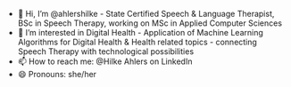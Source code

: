 - 👋 Hi, I’m @ahlershilke - State Certified Speech & Language Therapist, BSc in Speech Therapy, working on MSc in Applied Computer Sciences
- 👀 I’m interested in Digital Health - Application of Machine Learning Algorithms for Digital Health & Health related topics - connecting Speech Therapy with technological possibilities
- 📫 How to reach me: @Hilke Ahlers on LinkedIn
- 😄 Pronouns: she/her

<!---
ahlershilke/ahlershilke is a ✨ special ✨ repository because its `README.md` (this file) appears on your GitHub profile.
You can click the Preview link to take a look at your changes.
--->
